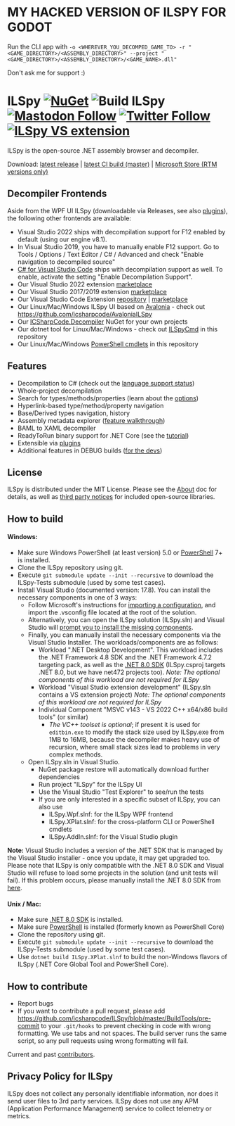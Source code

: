 
# MY HACKED VERSION OF ILSPY FOR GODOT


Run the CLI app with `-o <WHEREVER_YOU_DECOMPED_GAME_TO> -r "<GAME_DIRECTORY>/<ASSEMBLY_DIRECTORY>" --project "<GAME_DIRECTORY>/<ASSEMBLY_DIRECTORY>/<GAME_NAME>.dll"`

Don't ask me for support :)


# ILSpy [![NuGet](https://img.shields.io/nuget/v/ICSharpCode.Decompiler.svg)](https://nuget.org/packages/ICSharpCode.Decompiler) ![Build ILSpy](https://github.com/icsharpcode/ILSpy/workflows/Build%20ILSpy/badge.svg?branch=master) [![Mastodon Follow](https://img.shields.io/badge/dynamic/json?label=Mastodon&query=totalItems&url=https%3A%2F%2Fhachyderm.io%2Fusers%2Filspy%2Ffollowers.json&logo=mastodon&style=flat-square)](https://hachyderm.io/@ilspy) [![Twitter Follow](https://img.shields.io/twitter/follow/ILSpy.svg?label=Follow%20@ILSpy)](https://twitter.com/ilspy) [![ILSpy VS extension](https://img.shields.io/badge/VS%20Extension-ILSpy-blue.svg)](https://visualstudiogallery.msdn.microsoft.com/8ef1d688-f80c-4380-8004-2ec7f814e7de) 


ILSpy is the open-source .NET assembly browser and decompiler.

Download: [latest release](https://github.com/icsharpcode/ILSpy/releases) | [latest CI build (master)](https://github.com/icsharpcode/ILSpy/actions?query=workflow%3A%22Build+ILSpy%22+branch%3Amaster+is%3Asuccess+event%3Apush) | [Microsoft Store (RTM versions only)](https://apps.microsoft.com/store/detail/ilspy-fresh/XP8C26VDWLP4T4)

Decompiler Frontends
-------

Aside from the WPF UI ILSpy (downloadable via Releases, see also [plugins](https://github.com/icsharpcode/ILSpy/wiki/Plugins)), the following other frontends are available:

* Visual Studio 2022 ships with decompilation support for F12 enabled by default (using our engine v8.1).
* In Visual Studio 2019, you have to manually enable F12 support. Go to Tools / Options / Text Editor / C# / Advanced and check "Enable navigation to decompiled source"
* [C# for Visual Studio Code](https://marketplace.visualstudio.com/items?itemName=ms-dotnettools.csharp) ships with decompilation support as well. To enable, activate the setting "Enable Decompilation Support".
* Our Visual Studio 2022 extension [marketplace](https://marketplace.visualstudio.com/items?itemName=SharpDevelopTeam.ILSpy2022)
* Our Visual Studio 2017/2019 extension [marketplace](https://marketplace.visualstudio.com/items?itemName=SharpDevelopTeam.ILSpy)
* Our Visual Studio Code Extension [repository](https://github.com/icsharpcode/ilspy-vscode) | [marketplace](https://marketplace.visualstudio.com/items?itemName=icsharpcode.ilspy-vscode)
* Our Linux/Mac/Windows ILSpy UI based on [Avalonia](http://www.avaloniaui.net/) - check out https://github.com/icsharpcode/AvaloniaILSpy
* Our [ICSharpCode.Decompiler](https://www.nuget.org/packages/ICSharpCode.Decompiler/) NuGet for your own projects
* Our dotnet tool for Linux/Mac/Windows - check out [ILSpyCmd](ICSharpCode.ILSpyCmd) in this repository
* Our Linux/Mac/Windows [PowerShell cmdlets](ICSharpCode.Decompiler.PowerShell) in this repository

Features
-------

 * Decompilation to C# (check out the [language support status](https://github.com/icsharpcode/ILSpy/issues/829))
 * Whole-project decompilation
 * Search for types/methods/properties (learn about the [options](https://github.com/icsharpcode/ILSpy/wiki/Search-Options))
 * Hyperlink-based type/method/property navigation
 * Base/Derived types navigation, history
 * Assembly metadata explorer ([feature walkthrough](https://github.com/icsharpcode/ILSpy/wiki/Metadata-Explorer))
 * BAML to XAML decompiler
 * ReadyToRun binary support for .NET Core (see the [tutorial](https://github.com/icsharpcode/ILSpy/wiki/ILSpy.ReadyToRun))
 * Extensible via [plugins](https://github.com/icsharpcode/ILSpy/wiki/Plugins)
 * Additional features in DEBUG builds ([for the devs](https://github.com/icsharpcode/ILSpy/wiki/Additional-Features-in-DEBUG-Builds))

License
-------

ILSpy is distributed under the MIT License. Please see the [About](doc/ILSpyAboutPage.txt) doc for details, 
as well as [third party notices](doc/third-party-notices.txt) for included open-source libraries.

How to build
------------

#### Windows:

- Make sure Windows PowerShell (at least version) 5.0 or [PowerShell](https://github.com/PowerShell/PowerShell) 7+ is installed.
- Clone the ILSpy repository using git.
- Execute `git submodule update --init --recursive` to download the ILSpy-Tests submodule (used by some test cases).
- Install Visual Studio (documented version: 17.8). You can install the necessary components in one of 3 ways:
  - Follow Microsoft's instructions for [importing a configuration](https://docs.microsoft.com/en-us/visualstudio/install/import-export-installation-configurations?view=vs-2022#import-a-configuration), and import the .vsconfig file located at the root of the solution.
  - Alternatively, you can open the ILSpy solution (ILSpy.sln) and Visual Studio will [prompt you to install the missing components](https://docs.microsoft.com/en-us/visualstudio/install/import-export-installation-configurations?view=vs-2022#automatically-install-missing-components).
  - Finally, you can manually install the necessary components via the Visual Studio Installer. The workloads/components are as follows:
    - Workload ".NET Desktop Development". This workload includes the .NET Framework 4.8 SDK and the .NET Framework 4.7.2 targeting pack, as well as the [.NET 8.0 SDK](https://dotnet.microsoft.com/download/dotnet/8.0) (ILSpy.csproj targets .NET 8.0, but we have net472 projects too). _Note: The optional components of this workload are not required for ILSpy_
    - Workload "Visual Studio extension development" (ILSpy.sln contains a VS extension project) _Note: The optional components of this workload are not required for ILSpy_
    - Individual Component "MSVC v143 - VS 2022 C++ x64/x86 build tools" (or similar)
      - _The VC++ toolset is optional_; if present it is used for `editbin.exe` to modify the stack size used by ILSpy.exe from 1MB to 16MB, because the decompiler makes heavy use of recursion, where small stack sizes lead to problems in very complex methods.
  - Open ILSpy.sln in Visual Studio.
    - NuGet package restore will automatically download further dependencies
    - Run project "ILSpy" for the ILSpy UI
    - Use the Visual Studio "Test Explorer" to see/run the tests
    - If you are only interested in a specific subset of ILSpy, you can also use
      - ILSpy.Wpf.slnf: for the ILSpy WPF frontend
      - ILSpy.XPlat.slnf: for the cross-platform CLI or PowerShell cmdlets
      - ILSpy.AddIn.slnf: for the Visual Studio plugin

**Note:** Visual Studio includes a version of the .NET SDK that is managed by the Visual Studio installer - once you update, it may get upgraded too.
Please note that ILSpy is only compatible with the .NET 8.0 SDK and Visual Studio will refuse to load some projects in the solution (and unit tests will fail). 
If this problem occurs, please manually install the .NET 8.0 SDK from [here](https://dotnet.microsoft.com/download/dotnet/8.0).

#### Unix / Mac:

- Make sure [.NET 8.0 SDK](https://dotnet.microsoft.com/download/dotnet/8.0) is installed.
- Make sure [PowerShell](https://github.com/PowerShell/PowerShell) is installed (formerly known as PowerShell Core)
- Clone the repository using git.
- Execute `git submodule update --init --recursive` to download the ILSpy-Tests submodule (used by some test cases).
- Use `dotnet build ILSpy.XPlat.slnf` to build the non-Windows flavors of ILSpy (.NET Core Global Tool and PowerShell Core).

How to contribute
-----------------

- Report bugs
- If you want to contribute a pull request, please add https://github.com/icsharpcode/ILSpy/blob/master/BuildTools/pre-commit to your `.git/hooks` to prevent checking in code with wrong formatting. We use tabs and not spaces. The build server runs the same script, so any pull requests using wrong formatting will fail.

Current and past [contributors](https://github.com/icsharpcode/ILSpy/graphs/contributors).

Privacy Policy for ILSpy
------------------------

ILSpy does not collect any personally identifiable information, nor does it send user files to 3rd party services. 
ILSpy does not use any APM (Application Performance Management) service to collect telemetry or metrics.
